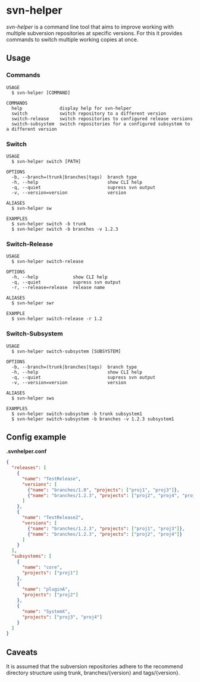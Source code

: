 # svn-helper

_svn-helper_ is a command line tool that aims to improve working with multiple subversion repositories at specific versions. For this it provides commands to switch multiple working copies at once.

## Usage

### Commands

```
USAGE
  $ svn-helper [COMMAND]

COMMANDS
  help              display help for svn-helper
  switch            switch repository to a different version
  switch-release    switch repositories to configured release versions
  switch-subsystem  switch repositories for a configured subsystem to a different version
```

### Switch

```
USAGE
  $ svn-helper switch [PATH]

OPTIONS
  -b, --branch=(trunk|branches|tags)  branch type
  -h, --help                          show CLI help
  -q, --quiet                         supress svn output
  -v, --version=version               version

ALIASES
  $ svn-helper sw

EXAMPLES
  $ svn-helper switch -b trunk
  $ svn-helper switch -b branches -v 1.2.3
```

### Switch-Release

```
USAGE
  $ svn-helper switch-release

OPTIONS
  -h, --help             show CLI help
  -q, --quiet            supress svn output
  -r, --release=release  release name

ALIASES
  $ svn-helper swr

EXAMPLE
  $ svn-helper switch-release -r 1.2

```

### Switch-Subsystem

```
USAGE
  $ svn-helper switch-subsystem [SUBSYSTEM]

OPTIONS
  -b, --branch=(trunk|branches|tags)  branch type
  -h, --help                          show CLI help
  -q, --quiet                         supress svn output
  -v, --version=version               version

ALIASES
  $ svn-helper sws

EXAMPLES
  $ svn-helper switch-subsystem -b trunk subsystem1
  $ svn-helper switch-subsystem -b branches -v 1.2.3 subsystem1
```

## Config example

**.svnhelper.conf**

```json
{
  "releases": [
    {
      "name": "TestRelease",
      "versions": [
        {"name": "branches/1.0", "projects": ["proj1", "proj3"]},
        {"name": "branches/1.2.3", "projects": ["proj2", "proj4", "proj5"]}
      ]
    },
    {
      "name": "TestRelease2",
      "versions": [
        {"name": "branches/1.2.3", "projects": ["proj1", "proj3"]},
        {"name": "branches/1.2.3", "projects": ["proj2", "proj4"]}
      ]
    }
  ],
  "subsystems": [
    {
      "name": "core",
      "projects": ["proj1"]
    },
    {
      "name": "pluginA",
      "projects": ["proj2"]
    },
    {
      "name": "SystemX",
      "projects": ["proj3", "proj4"]
    }
  ]
}
```

## Caveats

It is assumed that the subversion repositories adhere to the recommend directory structure using trunk, branches/{version} and tags/{version}.
